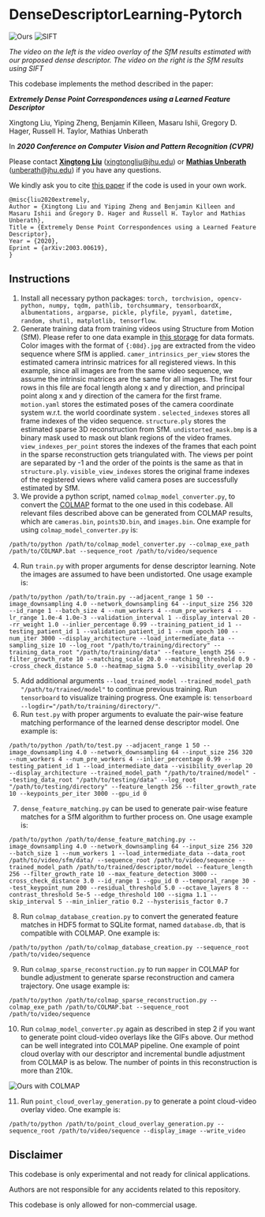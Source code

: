 # DenseDescriptorLearning-Pytorch

![Ours](point_cloud_overlay_fm_only_spatial_grouping.gif) ![SIFT](point_cloud_overlay_SIFT.gif)

*The video on the left is the video overlay of the SfM results estimated with our proposed dense descriptor. The video on the right is the SfM results using SIFT*


This codebase implements the method described in the paper:

***Extremely Dense Point Correspondences using a Learned Feature Descriptor***

Xingtong Liu, Yiping Zheng, Benjamin Killeen, Masaru Ishii, Gregory D. Hager, Russell H. Taylor, Mathias Unberath

In ***2020 Conference on Computer Vision and Pattern Recognition (CVPR)***

Please contact [**Xingtong Liu**](http://www.cs.jhu.edu/~xingtongl/) (xingtongliu@jhu.edu) or [**Mathias Unberath**](https://www.cs.jhu.edu/faculty/mathias-unberath/) (unberath@jhu.edu) if you have any questions.

We kindly ask you to cite [this paper](https://arxiv.org/abs/2003.00619) if the code is used in your own work.
```
@misc{liu2020extremely,
Author = {Xingtong Liu and Yiping Zheng and Benjamin Killeen and Masaru Ishii and Gregory D. Hager and Russell H. Taylor and Mathias Unberath},
Title = {Extremely Dense Point Correspondences using a Learned Feature Descriptor},
Year = {2020},
Eprint = {arXiv:2003.00619},
}
```

## Instructions

1. Install all necessary python packages: ```torch, torchvision, opencv-python, numpy, tqdm, pathlib, torchsummary, tensorboardX, albumentations, argparse, pickle, plyfile, pyyaml, datetime, random, shutil, matplotlib, tensorflow```.
2. Generate training data from training videos using Structure from Motion (SfM). Please refer to one data example in [this storage](https://livejohnshopkins-my.sharepoint.com/:u:/g/personal/xliu89_jh_edu/EQBBHA7nrzpEhwnzu9PHVrkBAw7JTS8skhzMi-NS044mVg?e=fPj31p) for data formats.
Color images with the format of ```{:08d}.jpg``` are extracted from the video sequence where SfM is applied. ```camer_intrinsics_per_view``` stores the estimated camera intrinsic matrices for all registered views. 
In this example, since all images are from the same video sequence, we assume the intrinsic matrices are the same for all images. The first four rows in this file are focal length along x and y direction, and principal point along x and y direction of the camera for the first frame. 
```motion.yaml``` stores the estimated poses of the camera coordinate system w.r.t. the world coordinate system . ```selected_indexes``` stores all frame indexes of the video sequence. 
```structure.ply``` stores the estimated sparse 3D reconstruction from SfM. ```undistorted_mask.bmp``` is a binary mask used to mask out blank regions of the video frames. 
```view_indexes_per_point``` stores the indexes of the frames that each point in the sparse reconstruction gets triangulated with. 
The views per point are separated by -1 and the order of the points is the same as that in ```structure.ply```. 
```visible_view_indexes``` stores the original frame indexes of the registered views where valid camera poses are successfully estimated by SfM. 
3. We provide a python script, named ```colmap_model_converter.py```, to convert the [COLMAP](https://colmap.github.io/) format to the one used in this codebase. 
All relevant files described above can be generated from COLMAP results, which are ```cameras.bin```, ```points3D.bin```, and ```images.bin```.
One example for using ```colmap_model_converter.py``` is:
```
/path/to/python /path/to/colmap_model_converter.py --colmap_exe_path /path/to/COLMAP.bat --sequence_root /path/to/video/sequence
```
4. Run ```train.py``` with proper arguments for dense descriptor learning. Note the images are assumed to have been undistorted. One usage example is:
```
/path/to/python /path/to/train.py --adjacent_range 1 50 --image_downsampling 4.0 --network_downsampling 64 --input_size 256 320 --id_range 1 --batch_size 4 --num_workers 4 --num_pre_workers 4 --lr_range 1.0e-4 1.0e-3 --validation_interval 1 --display_interval 20 --rr_weight 1.0 --inlier_percentage 0.99 --training_patient_id 1 --testing_patient_id 1 --validation_patient_id 1 --num_epoch 100 --num_iter 3000 --display_architecture --load_intermediate_data --sampling_size 10 --log_root "/path/to/training/directory" --training_data_root "/path/to/training/data" --feature_length 256 --filter_growth_rate 10 --matching_scale 20.0 --matching_threshold 0.9 --cross_check_distance 5.0 --heatmap_sigma 5.0 --visibility_overlap 20 
```
5. Add additional arguments ```--load_trained_model --trained_model_path "/path/to/trained/model"``` to continue previous training. Run ```tensorboard``` to visualize training progress. One example is: ```tensorboard --logdir="/path/to/training/directory/"```.
6. Run ```test.py``` with proper arguments to evaluate the pair-wise feature matching performance of the learned dense descriptor model. One example is:
```
/path/to/python /path/to/test.py --adjacent_range 1 50 --image_downsampling 4.0 --network_downsampling 64 --input_size 256 320 --num_workers 4 --num_pre_workers 4 --inlier_percentage 0.99 --testing_patient_id 1 --load_intermediate_data --visibility_overlap 20
--display_architecture --trained_model_path "/path/to/trained/model" --testing_data_root "/path/to/testing/data" --log_root "/path/to/testing/directory" --feature_length 256 --filter_growth_rate 10 --keypoints_per_iter 3000 --gpu_id 0
```
7. ```dense_feature_matching.py``` can be used to generate pair-wise feature matches for a SfM algorithm to further process on. One usage example is:
```
/path/to/python /path/to/dense_feature_matching.py --image_downsampling 4.0 --network_downsampling 64 --input_size 256 320 --batch_size 1 --num_workers 1 --load_intermediate_data --data_root /path/to/video/sfm/data/ --sequence_root /path/to/video/sequence --trained_model_path /path/to/trained/descriptor/model --feature_length 256 --filter_growth_rate 10 --max_feature_detection 3000 --cross_check_distance 3.0 --id_range 1 --gpu_id 0 --temporal_range 30 --test_keypoint_num 200 --residual_threshold 5.0 --octave_layers 8 --contrast_threshold 5e-5 --edge_threshold 100 --sigma 1.1 --skip_interval 5 --min_inlier_ratio 0.2 --hysterisis_factor 0.7
```
8. Run ```colmap_database_creation.py``` to convert the generated feature matches in HDF5 format to SQLite format, named ```database.db```, that is compatible with COLMAP. One example is:
```
/path/to/python /path/to/colmap_database_creation.py --sequence_root /path/to/video/sequence
``` 
9. Run ```colmap_sparse_reconstruction.py``` to run ```mapper``` in COLMAP for bundle adjustment to generate sparse reconstruction and camera trajectory. One usage example is:
```
/path/to/python /path/to/colmap_sparse_reconstruction.py --colmap_exe_path /path/to/COLMAP.bat --sequence_root /path/to/video/sequence
```
10. Run ```colmap_model_converter.py``` again as described in step 2 if you want to generate point cloud-video overlays like the GIFs above. Our method can be well integrated into COLMAP pipeline. One example of point cloud overlay with our descriptor and incremental bundle adjustment from COLMAP is as below. The number of points in this reconstruction is more than 210k.

![Ours with COLMAP](point_cloud_overlay_with_colmap.gif)

11. Run ```point_cloud_overlay_generation.py``` to generate a point cloud-video overlay video. One example is:
```
/path/to/python /path/to/point_cloud_overlay_generation.py --sequence_root /path/to/video/sequence --display_image --write_video
```

## Disclaimer

This codebase is only experimental and not ready for clinical applications.

Authors are not responsible for any accidents related to this repository.

This codebase is only allowed for non-commercial usage.

